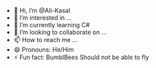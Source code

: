 - 👋 Hi, I’m @Ali-Kasal
- 👀 I’m interested in ...
- 🌱 I’m currently learning C#
- 💞️ I’m looking to collaborate on ...
- 📫 How to reach me ...
- 😄 Pronouns: He/Him
- ⚡ Fun fact: BumblBees Should not be able to fly

<!---
Ali-Kasal/Ali-Kasal is a ✨ special ✨ repository because its `README.md` (this file) appears on your GitHub profile.
You can click the Preview link to take a look at your changes.
--->
